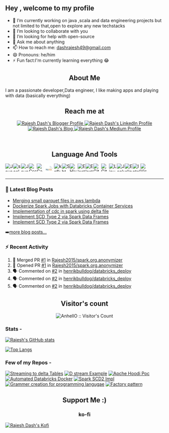 ## Hey , welcome to my profile

- 🔭 I’m currently working on java ,scala and data engineering projects but not limited to that,open to explore any new techstacks
- 👯 I’m looking to collaborate with you
- 🤔 I’m looking for help with open-source
- 💬 Ask me about anything
- 📫 How to reach me: dashrajesh49@gmail.com
- 😄 Pronouns: he/him
- ⚡ Fun fact:I'm currently learning everything 😂

<h2 align="center">About Me</h2>

I am a passionate developer,Data engineer, I like making apps and playing with data (basically everything)

<h2 align="center">Reach me at</h2>

<p align="center">
  <a href="https://www.blogger.com/profile/15634381021427933250">
    <img src="https://www.vectorlogo.zone/logos/google/google-icon.svg" alt="Rajesh Dash's Blogger Profile" height="30" width="30">
  </a>

  <a href="https://www.linkedin.com/in/rajesh-kumar-dash-973b45119//">
    <img src="https://www.vectorlogo.zone/logos/linkedin/linkedin-icon.svg" alt="Rajesh Dash's LinkedIn Profile" height="30" width="30">
  </a>

  <a href="https://www.rajeshblogs.in/">
    <img src="https://www.vectorlogo.zone/logos/blogger/blogger-icon.svg" alt="Rajesh Dash's Blog" height="30" width="30">
  </a>
    <a href="https://rajeshblogs.medium.com/">
    <img src="https://www.vectorlogo.zone/logos/medium/medium-icon.svg" alt="Rajesh Dash's Medium Profile" height="30" width="30">
  </a>
</p>

<br />

<h2 align="center">Language And Tools</h2>

<img align="left" alt="Java" height="25" width="25" src="https://www.vectorlogo.zone/logos/java/java-icon.svg" />
<img align="left" alt="scala" height="25" width="25" src="https://www.vectorlogo.zone/logos/scala-lang/scala-lang-icon.svg" />
<img align="left" alt="Javascript" height="25" width="25" src="https://www.vectorlogo.zone/logos/javascript/javascript-icon.svg" />
<img align="left" alt="Css" height="25" width="25" src="https://www.vectorlogo.zone/logos/netlifyapp_watercss/netlifyapp_watercss-icon.svg" />
<img align="left" alt="Cassandra" height="25" width="25" src="https://www.vectorlogo.zone/logos/apache_cassandra/apache_cassandra-icon.svg" />
<img align="left" alt="MySQL" width="30px" src="https://raw.githubusercontent.com/github/explore/80688e429a7d4ef2fca1e82350fe8e3517d3494d/topics/mysql/mysql.png" />
<img align="left" alt="kafka" height="25" width="25" src="https://www.vectorlogo.zone/logos/apache_kafka/apache_kafka-icon.svg" />
<img align="left" alt="Sbt" height="25" width="25" src="https://www.vectorlogo.zone/logos/scala-sbt/scala-sbt-icon.svg" />
<img align="left" alt="Hive" height="25" width="25" src="https://www.vectorlogo.zone/logos/apache_hive/apache_hive-icon.svg" />
<img align="left" alt="Elastic" height="25" width="25" src="https://www.vectorlogo.zone/logos/elastic/elastic-icon.svg" />
<img align="left" alt="Elastic" height="25" width="25" src="https://www.vectorlogo.zone/logos/elasticco_kibana/elasticco_kibana-icon.svg" />
<img align="left" alt="Git" height="25" width="25" src="https://www.vectorlogo.zone/logos/git-scm/git-scm-icon.svg" />
<img align="left" alt="GitHub" height="25" width="25" src="https://www.vectorlogo.zone/logos/github/github-icon.svg" />
<img align="left" alt="Linux" height="25" width="25" src="https://www.vectorlogo.zone/logos/linux/linux-icon.svg" />
<img align="left" alt="Jenkins" height="25" width="25" src="https://www.vectorlogo.zone/logos/jenkins/jenkins-icon.svg" />
<img align="left" alt="Eclipse" height="25" width="25" src="https://www.vectorlogo.zone/logos/eclipse/eclipse-icon.svg" />
<img align="left" alt="IntelJIdea" height="25" width="25" src="https://www.vectorlogo.zone/logos/jetbrains/jetbrains-icon.svg" />
<img align="left" alt="Visual Studio Code" height="25" width="25" src="https://www.vectorlogo.zone/logos/visualstudio_code/visualstudio_code-icon.svg" />
<br />
<br />

---
### 📕 Latest Blog Posts

<!-- BLOG-POST-LIST:START -->
- [Merging small parquet files in aws lambda](https://rajeshblogs.medium.com/merging-small-parquet-files-in-aws-lambda-497bc821e685?source=rss-2f740d9a2655------2)
- [Dockerize Spark Jobs with Databricks Container Services](https://rajeshblogs.medium.com/dockerize-spark-jobs-with-databricks-container-services-d39aa430a3e3?source=rss-2f740d9a2655------2)
- [Implementation of cdc in spark using delta file](https://rajeshblogs.medium.com/streaming-kafka-topic-to-delta-table-in-scala-dbce86d1cdb2?source=rss-2f740d9a2655------2)
- [Implement SCD Type 2 via Spark Data Frames](https://www.rajeshblogs.in/2021/05/implement-scd-type-2-via-spark-data.html)
- [Implement SCD Type 2 via Spark Data Frames](https://rajeshblogs.medium.com/implement-scd-type-2-via-spark-data-frames-5d49a15c053d?source=rss-2f740d9a2655------2)
<!-- BLOG-POST-LIST:END -->

➡️[more blog posts...](https://www.rajeshblogs.in)
<br />

### :zap: Recent Activity

<!--RECENT_ACTIVITY:last_update_end-->
<!--RECENT_ACTIVITY:start-->
1. 🎉 Merged PR [#1](https://github.com/Rajesh2015/spark.org.anonymizer/pull/1) in [Rajesh2015/spark.org.anonymizer](https://github.com/Rajesh2015/spark.org.anonymizer)
2. 💪 Opened PR [#1](https://github.com/Rajesh2015/spark.org.anonymizer/pull/1) in [Rajesh2015/spark.org.anonymizer](https://github.com/Rajesh2015/spark.org.anonymizer)
3. 🗣 Commented on [#2](https://github.com/henrikbulldog/databricks_deploy/issues/2) in [henrikbulldog/databricks_deploy](https://github.com/henrikbulldog/databricks_deploy)
4. 🗣 Commented on [#2](https://github.com/henrikbulldog/databricks_deploy/issues/2) in [henrikbulldog/databricks_deploy](https://github.com/henrikbulldog/databricks_deploy)
5. 🗣 Commented on [#2](https://github.com/henrikbulldog/databricks_deploy/issues/2) in [henrikbulldog/databricks_deploy](https://github.com/henrikbulldog/databricks_deploy)
<!--RECENT_ACTIVITY:end-->

<h2 align="center">Visitor's count</h2>

<p align="center"><img src="https://profile-counter.glitch.me/rajesh2015/count.svg" alt="AnhellO :: Visitor's Count" /></p>

### Stats -

[![Rajesh's GitHub stats](https://github-readme-stats.vercel.app/api?username=rajesh2015&show_icons=true&theme=gruvbox)](https://github.com/anuraghazra/github-readme-stats)

[![Top Langs](https://github-readme-stats.vercel.app/api/top-langs/?username=rajesh2015&layout=compact&show_icons=true&theme=gruvbox)](https://github.com/anuraghazra/github-readme-stats)

### Few of my Repos -
[![Streaming to delta Tables](https://github-readme-stats.vercel.app/api/pin/?username=rajesh2015&repo=spark-steraming-with-delltalake&theme=gruvbox)](https://github.com/rajesh2015/spark-steraming-with-delltalake)
[![D stream Example](https://github-readme-stats.vercel.app/api/pin/?username=rajesh2015&repo=spark-dstream&theme=gruvbox)](https://github.com/rajesh2015/spark-dstream)
[![Apche Hoodi Poc](https://github-readme-stats.vercel.app/api/pin/?username=rajesh2015&repo=hoodi-demo&theme=gruvbox)](https://github.com/rajesh2015/hoodi-demo)
[![Automated Databricks Docker](https://github-readme-stats.vercel.app/api/pin/?username=rajesh2015&repo=automated-databricks-deploy&theme=gruvbox)](https://github.com/rajesh2015/automated-databricks-deploy)
[![Spark SCD2 Impl](https://github-readme-stats.vercel.app/api/pin/?username=rajesh2015&repo=spark-scd2&theme=gruvbox)](https://github.com/rajesh2015/spark-scd2)
[![Grammer creation for programming langugae](https://github-readme-stats.vercel.app/api/pin/?username=rajesh2015&repo=DSL-using-Xtext-and-Xtend&theme=gruvbox)](https://github.com/rajesh2015/DSL-using-Xtext-and-Xtend)
[![Factory pattern](https://github-readme-stats.vercel.app/api/pin/?username=rajesh2015&repo=Factory-Pattern-by-leveraging-Lambda-&theme=gruvbox)](https://github.com/rajesh2015/Factory-Pattern-by-leveraging-Lambda-)



<h2 align='center'>Support Me :)</h2>
<div><h3 align='center'>ko-fi</h3>
<div display='flex'>
  <a href="https://ko-fi.com/rajeshkumardash">
    <img src="https://storage.ko-fi.com/cdn/useruploads/daa80581-9fa9-4ae1-83d3-76adc1e0fd20.png" alt="Rajesh Dash's Kofi" width='40%'>
  </a>
</p></div>
</div>
